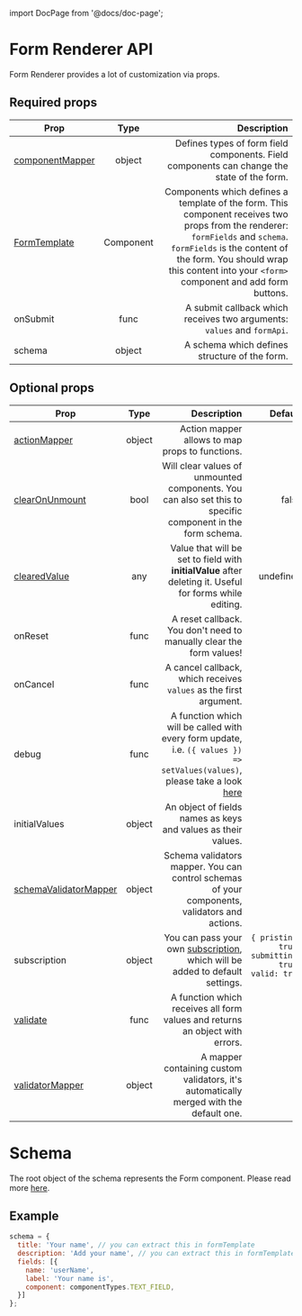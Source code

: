 import DocPage from '@docs/doc-page';

<DocPage>

# Form Renderer API

Form Renderer provides a lot of customization via props.


## Required props

|Prop|Type|Description|
|----|:--:|----------:|
|[componentMapper](/mappers/custom-mapper)|object|Defines types of form field components. Field components can change the state of the form.|
|[FormTemplate](/components/form-template)|Component|Components which defines a template of the form. This component receives two props from the renderer: `formFields` and `schema`. `formFields` is the content of the form. You should wrap this content into your `<form>` component and add form buttons.|
|onSubmit|func|A submit callback which receives two arguments: `values` and `formApi`.|
|schema|object|A schema which defines structure of the form.|

## Optional props

|Prop|Type|Description|Default|
|----|:--:|----------:|------:|
|[actionMapper](/mappers/action-mapper)|object|Action mapper allows to map props to functions.||
|[clearOnUnmount](/schema/clear-on-unmount)|bool|Will clear values of unmounted components. You can also set this to specific component in the form schema.|false|
|[clearedValue](/schema/cleared-value)|any|Value that will be set to field with **initialValue** after deleting it. Useful for forms while editing.|undefined|
|onReset|func|A reset callback. You don't need to manually clear the form values!||
|onCancel|func|A cancel callback, which receives `values` as the first argument.||
|debug|func|A function which will be called with every form update, i.e. `({ values }) => setValues(values)`, please take a look [here](https://final-form.org/docs/react-final-form/types/FormProps#debug)||
|initialValues|object|An object of fields names as keys and values as their values.||
|[schemaValidatorMapper](/mappers/schema-validator-mapper)|object|Schema validators mapper. You can control schemas of your components, validators and actions.||
|subscription|object|You can pass your own [subscription](https://final-form.org/docs/react-final-form/types/FormProps#subscription), which will be added to default settings.|`{ pristine: true, submitting: true, valid: true }`|
|[validate](/schema/introduction#validate)|func|A function which receives all form values and returns an object with errors.||
|[validatorMapper](/mappers/validator-mapper)|object|A mapper containing custom validators, it's automatically merged with the default one.||

# Schema

The root object of the schema represents the Form component. Please read more [here](/schema/introduction).

## Example

```javascript
schema = {
  title: 'Your name', // you can extract this in formTemplate
  description: 'Add your name', // you can extract this in formTemplate
  fields: [{
    name: 'userName',
    label: 'Your name is',
    component: componentTypes.TEXT_FIELD,
  }]
};
```

</DocPage>